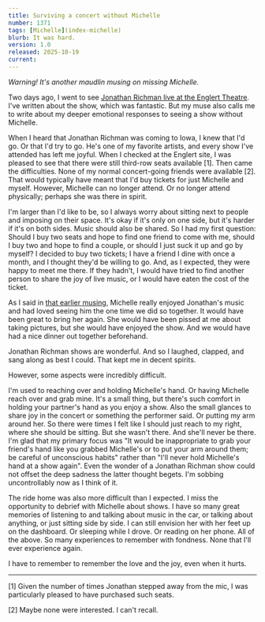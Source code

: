 ```yaml
---
title: Surviving a concert without Michelle
number: 1371
tags: [Michelle](index-michelle)
blurb: It was hard.
version: 1.0
released: 2025-10-19
current: 
---
```

*Warning! It's another maudlin musing on missing Michelle.*

Two days ago, I went to see [Jonathan Richman live at the Englert Theatre](jonathan-richman-2025-10-18). I've written about the show, which was fantastic. But my muse also calls me to write about my deeper emotional responses to seeing a show without Michelle.

When I heard that Jonathan Richman was coming to Iowa, I knew that I'd go. Or that I'd try to go. He's one of my favorite artists, and every show I've attended has left me joyful. When I checked at the Englert site, I was pleased to see that there were still third-row seats available [1]. Then came the difficulties. None of my normal concert-going friends were available [2]. That would typically have meant that I'd buy tickets for just Michelle and myself. However, Michelle can no longer attend. Or no longer attend physically; perhaps she was there in spirit.

I'm larger than I'd like to be, so I always worry about sitting next to people and imposing on their space. It's okay if it's only on one side, but it's harder if it's on both sides. Music should also be shared. So I had my first question: Should I buy two seats and hope to find one friend to come with me, should I buy two and hope to find a couple, or should I just suck it up and go by myself? I decided to buy two tickets; I have a friend I dine with once a month, and I thought they'd be willing to go. And, as I expected, they were happy to meet me there. If they hadn't, I would have tried to find another person to share the joy of live music, or I would have eaten the cost of the ticket.

As I said in [that earlier musing](jonathan-richman-2025-10-18), Michelle really enjoyed Jonathan's music and had loved seeing him the one time we did so together. It would have been great to bring her again. She would have been pissed at me about taking pictures, but she would have enjoyed the show. And we would have had a nice dinner out together beforehand.

Jonathan Richman shows are wonderful. And so I laughed, clapped, and sang along as best I could. That kept me in decent spirits.

However, some aspects were incredibly difficult.

I'm used to reaching over and holding Michelle's hand. Or having Michelle reach over and grab mine. It's a small thing, but there's such comfort in holding your partner's hand as you enjoy a show. Also the small glances to share joy in the concert or something the performer said. Or putting my arm around her. So there were times I felt like I should just reach to my right, where she should be sitting. But she wasn't there. And she'll never be there. I'm glad that my primary focus was "It would be inappropriate to grab your friend's hand like you grabbed Michelle's or to put your arm around them; be careful of unconscious habits" rather than "I'll never hold Michelle's hand at a show again". Even the wonder of a Jonathan Richman show could not offset the deep sadness the latter thought begets. I'm sobbing uncontrollably now as I think of it.

The ride home was also more difficult than I expected. I miss the opportunity to debrief with Michelle about shows. I have so many great memories of listening to and talking about music in the car, or talking about anything, or just sitting side by side. I can still envision her with her feet up on the dashboard. Or sleeping while I drove. Or reading on her phone. All of the above. So many experiences to remember with fondness. None that I'll ever experience again.

I have to remember to remember the love and the joy, even when it hurts.

---

[1] Given the number of times Jonathan stepped away from the mic, I was particularly pleased to have purchased such seats.

[2] Maybe none were interested. I can't recall.
